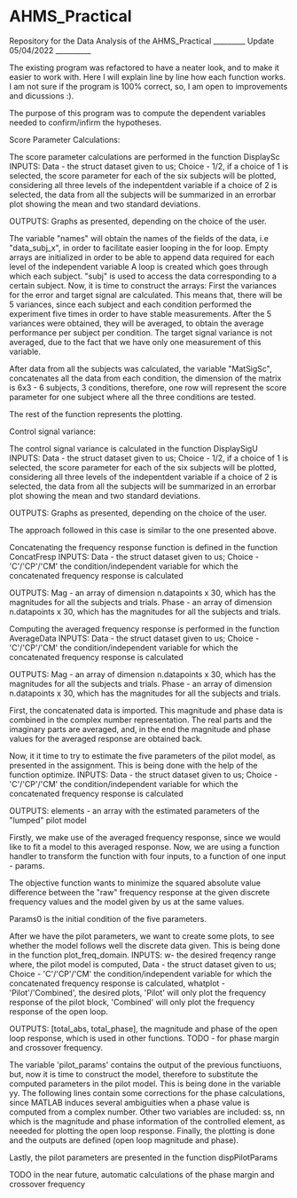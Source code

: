 # AHMS_Practical
Repository for the Data Analysis of the AHMS_Practical
_________ Update 05/04/2022 __________

The existing program was refactored to have a neater look, and to make it easier to work with.
Here I will explain line by line how each function works. I am not sure if the program is 100% correct, so, I am open to improvements and dicussions :).


The purpose of this program was to compute the dependent variables needed to confirm/infirm the hypotheses. 

Score Parameter Calculations:

The score parameter calculations are performed in the function DisplaySc
INPUTS: Data - the struct dataset given to us; Choice - 1/2, if a choice of 1 is selected, the score parameter for each of the six subjects will be plotted, considering all three levels of the indepentdent variable
if a choice of 2 is selected, the data from all the subjects will be summarized in an errorbar plot showing the mean and two standard deviations.

OUTPUTS: Graphs as presented, depending on the choice of the user.

The variable "names" will obtain the names of the fields of the data, i.e "data_subj_x", in order to facilitate easier looping in the for loop.
Empty arrays are initialized in order to be able to append data required for each level of the independent variable
A loop is created which goes through which each subject. "subj" is used to access the data corresponding to a certain subject.
Now, it is time to construct the arrays:
First the variances for the error and target signal are calculated. This means that, there will be 5 variances,
since each subject and each condition performed the experiment five times in order to have stable measurements. 
After the 5 variances were obtained, they will be averaged, to obtain the average performance per subject per condition.
The target signal variance is not averaged, due to the fact that we have only one measurement of this variable.

After data from all the subjects was calculated, the variable "MatSigSc", concatenates all the data from each condition,
the dimension of the matrix is 6x3 - 6 subjects, 3 conditions, therefore, one row will represent the score parameter for one subject where all the three conditions are tested.

The rest of the function represents the plotting.

Control signal variance:

The control signal variance is calculated in the function DisplaySigU
INPUTS: Data - the struct dataset given to us; Choice - 1/2, if a choice of 1 is selected, the score parameter for each of the six subjects will be plotted, considering all three levels of the indepentdent variable
if a choice of 2 is selected, the data from all the subjects will be summarized in an errorbar plot showing the mean and two standard deviations.

OUTPUTS: Graphs as presented, depending on the choice of the user.

The approach followed in this case is similar to the one presented above.

Concatenating the frequency response function is defined in the function ConcatFresp
INPUTS: Data - the struct dataset given to us; Choice - 'C'/'CP'/'CM' the condition/independent variable for which the concatenated frequency response is calculated

OUTPUTS:  Mag - an array of dimension n.datapoints x 30, which has the magnitudes for all the subjects and trials.
Phase - an array of dimension n.datapoints x 30, which has the magnitudes for all the subjects and trials.

Computing the averaged frequency response is performed in the function AverageData
INPUTS: Data - the struct dataset given to us; Choice - 'C'/'CP'/'CM' the condition/independent variable for which the concatenated frequency response is calculated

OUTPUTS:  Mag - an array of dimension n.datapoints x 30, which has the magnitudes for all the subjects and trials.
Phase - an array of dimension n.datapoints x 30, which has the magnitudes for all the subjects and trials.

First, the concatenated data is imported. This magnitude and phase data is combined in the complex number representation.
The real parts and the imaginary parts are averaged, and, in the end the magnitude and phase values for the averaged response are obtained back.

Now, it it time to try to estimate the five parameters of the pilot model, as presented in the assignment.
This is being done with the help of the function optimize.
INPUTS: Data - the struct dataset given to us; Choice - 'C'/'CP'/'CM' the condition/independent variable for which the concatenated frequency response is calculated

OUTPUTS:  elements - an array with the estimated parameters of the "lumped" pilot model

Firstly, we make use of the averaged frequency response, since we would like to fit a model to this averaged response.
Now, we are using a function handler to transform the function with four inputs, to a function of one input - params.

The objective function wants to minimize the squared absolute value difference between the "raw" frequency response at the given 
discrete frequency values and the model given by us at the same values.

Params0 is the initial condition of the five parameters.

After we have the pilot parameters, we want to create some plots, to see whether the model follows well the discrete data given.
This is being done in the function plot_freq_domain.
INPUTS: w- the desired freqency range where, the pilot model is computed, Data - the struct dataset given to us; Choice - 'C'/'CP'/'CM' the condition/independent variable for which the concatenated frequency response is calculated,
whatplot -'Pilot'/'Combined', the desired plots, 'Pilot' will only plot the frequency response of the pilot block, 'Combined' will only plot the frequency response of the open loop.

OUTPUTS: [total_abs, total_phase], the magnitude and phase of the open loop response, which is used in other functions. TODO - for phase margin and crossover frequency.

The variable 'pilot_params' contains the output of the previous functiuons, but, now it is time to construct the model, therefore to substitute the computed parameters in the pilot model.
This is being done in the variable yy. The following lines contain some corrections for the phase calculations, since MATLAB induces several ambiguities when a phase value is computed from a complex number.
Other two variables are included: ss, nn which is the magnitude and phase information of the controlled element, as neeeded for plotting the open loop response.
Finally, the plotting is done and the outputs are defined (open loop magnitude and phase).

Lastly, the pilot parameters are presented in the function dispPilotParams

TODO in the near future, automatic calculations of the phase margin and crossover frequency




